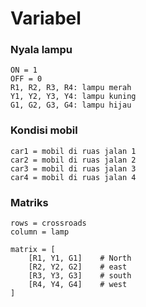 # Variabel

### Nyala lampu
```
ON = 1
OFF = 0
R1, R2, R3, R4: lampu merah
Y1, Y2, Y3, Y4: lampu kuning
G1, G2, G3, G4: lampu hijau
```

### Kondisi mobil
```
car1 = mobil di ruas jalan 1
car2 = mobil di ruas jalan 2
car3 = mobil di ruas jalan 3
car4 = mobil di ruas jalan 4
```

### Matriks
```
rows = crossroads
column = lamp

matrix = [
    [R1, Y1, G1]    # North
    [R2, Y2, G2]    # east
    [R3, Y3, G3]    # south
    [R4, Y4, G4]    # west
]
```
